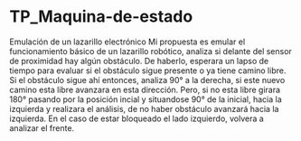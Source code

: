 # TP_Maquina-de-estado
Emulación de un lazarillo electrónico
Mi propuesta es emular el funcionamiento básico de un lazarillo robótico, analiza si delante del sensor de proximidad hay algún obstáculo. De haberlo, esperara un lapso de tiempo para evaluar si el obstáculo sigue presente o ya tiene camino libre. Si el obstáculo sigue ahí entonces, analiza 90° a la derecha, si este nuevo camino esta libre avanzara en esta dirección. Pero, si no esta libre girara 180° pasando por la posición incial y situandose 90° de la inicial, hacia la izquierda y realizara el análisis, de no haber obstáculo avanzará hacia la izquierda. En el caso de estar bloqueado el lado izquierdo, volvera a analizar el frente.
